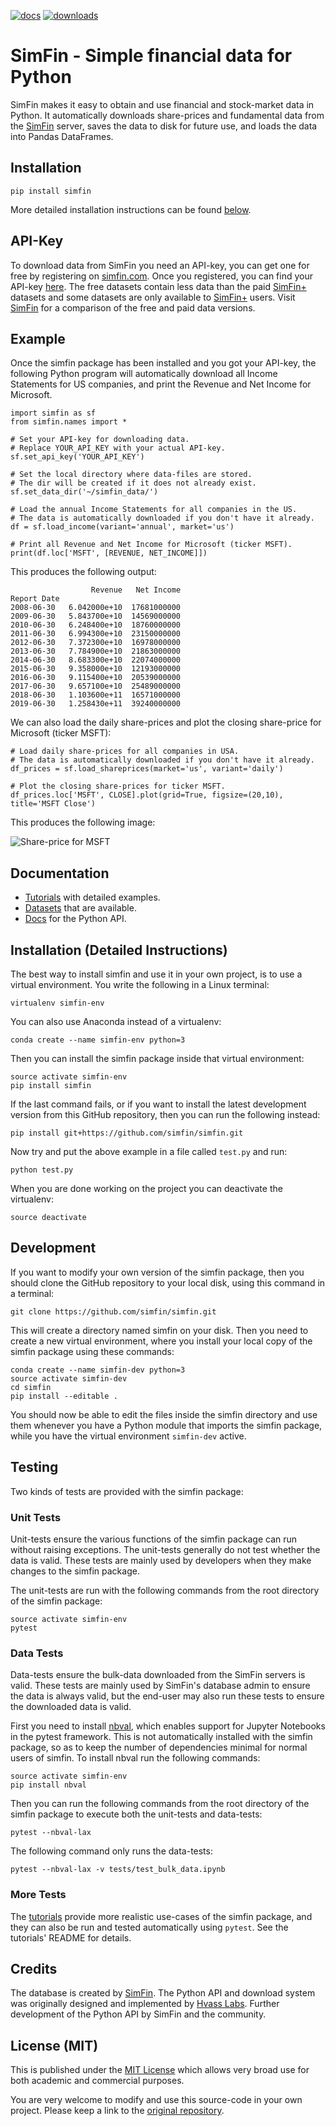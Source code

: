 [![docs](https://readthedocs.org/projects/simfin/badge/?version=latest)](https://simfin.readthedocs.io/)
[![downloads](https://img.shields.io/pypi/dm/simfin.svg)](https://pypistats.org/packages/simfin)


# SimFin - Simple financial data for Python

SimFin makes it easy to obtain and use financial and stock-market data in
Python. It automatically downloads share-prices and fundamental data from
the [SimFin](https://www.simfin.com/) server, saves the data to disk for
future use, and loads the data into Pandas DataFrames.

## Installation

    pip install simfin
    
More detailed installation instructions can be found [below](https://github.com/SimFin/simfin#installation-detailed-instructions).

## API-Key

To download data from SimFin you need an API-key, you can get one for free by registering on [simfin.com](https://simfin.com/login). Once you registered, you can find your API-key [here](https://simfin.com/data/api).
The free datasets contain less data than the paid [SimFin+](https://simfin.com/simfin-plus) datasets and some datasets are only available to [SimFin+](https://simfin.com/simfin-plus) users.
Visit [SimFin](https://simfin.com/data/bulk) for a comparison of the free and paid data versions.

## Example

Once the simfin package has been installed and you got your API-key, the following Python
program will automatically download all Income Statements for US companies,
and print the Revenue and Net Income for Microsoft.

    import simfin as sf
    from simfin.names import *

    # Set your API-key for downloading data.
    # Replace YOUR_API_KEY with your actual API-key.
    sf.set_api_key('YOUR_API_KEY')

    # Set the local directory where data-files are stored.
    # The dir will be created if it does not already exist.
    sf.set_data_dir('~/simfin_data/')

    # Load the annual Income Statements for all companies in the US.
    # The data is automatically downloaded if you don't have it already.
    df = sf.load_income(variant='annual', market='us')

    # Print all Revenue and Net Income for Microsoft (ticker MSFT).
    print(df.loc['MSFT', [REVENUE, NET_INCOME]])

This produces the following output:

                      Revenue   Net Income
    Report Date
    2008-06-30   6.042000e+10  17681000000
    2009-06-30   5.843700e+10  14569000000
    2010-06-30   6.248400e+10  18760000000
    2011-06-30   6.994300e+10  23150000000
    2012-06-30   7.372300e+10  16978000000
    2013-06-30   7.784900e+10  21863000000
    2014-06-30   8.683300e+10  22074000000
    2015-06-30   9.358000e+10  12193000000
    2016-06-30   9.115400e+10  20539000000
    2017-06-30   9.657100e+10  25489000000
    2018-06-30   1.103600e+11  16571000000
    2019-06-30   1.258430e+11  39240000000

We can also load the daily share-prices and plot the closing share-price for
Microsoft (ticker MSFT):

    # Load daily share-prices for all companies in USA.
    # The data is automatically downloaded if you don't have it already.
    df_prices = sf.load_shareprices(market='us', variant='daily')
    
    # Plot the closing share-prices for ticker MSFT.
    df_prices.loc['MSFT', CLOSE].plot(grid=True, figsize=(20,10), title='MSFT Close')

This produces the following image:

![Share-price for MSFT](images/shareprice_MSFT.png)


## Documentation

-   [Tutorials](https://www.github.com/simfin/simfin-tutorials/) with
    detailed examples.
-   [Datasets](https://simfin.com/data/bulk) that are available.
-   [Docs](https://simfin.readthedocs.io/en/latest/) for the
    Python API.


## Installation (Detailed Instructions)

The best way to install simfin and use it in your own project, is to
use a virtual environment. You write the following in a Linux terminal:

    virtualenv simfin-env

You can also use Anaconda instead of a virtualenv:

    conda create --name simfin-env python=3

Then you can install the simfin package inside that virtual environment:

    source activate simfin-env
    pip install simfin

If the last command fails, or if you want to install the latest development
version from this GitHub repository, then you can run the following instead:

    pip install git+https://github.com/simfin/simfin.git

Now try and put the above example in a file called `test.py` and run:

    python test.py

When you are done working on the project you can deactivate the virtualenv:

    source deactivate


## Development

If you want to modify your own version of the simfin package, then you
should clone the GitHub repository to your local disk, using this command
in a terminal:

    git clone https://github.com/simfin/simfin.git

This will create a directory named simfin on your disk. Then you need to
create a new virtual environment, where you install your local copy of
the simfin package using these commands:

    conda create --name simfin-dev python=3
    source activate simfin-dev
    cd simfin
    pip install --editable .

You should now be able to edit the files inside the simfin directory and
use them whenever you have a Python module that imports the simfin package,
while you have the virtual environment `simfin-dev` active.


## Testing

Two kinds of tests are provided with the simfin package:


### Unit Tests

Unit-tests ensure the various functions of the simfin package can
run without raising exceptions. The unit-tests generally do not test
whether the data is valid. These tests are mainly used by developers
when they make changes to the simfin package.

The unit-tests are run with the following commands from the root directory
of the simfin package:

    source activate simfin-env
    pytest


### Data Tests

Data-tests ensure the bulk-data downloaded from the SimFin servers
is valid. These tests are mainly used by SimFin's database admin to
ensure the data is always valid, but the end-user may also run these
tests to ensure the downloaded data is valid.

First you need to install [nbval](https://pypi.org/project/nbval/),
which enables support for Jupyter Notebooks in the pytest framework.
This is not automatically installed with the simfin package, so as
to keep the number of dependencies minimal for normal users of simfin.
To install nbval run the following commands:

    source activate simfin-env
    pip install nbval

Then you can run the following commands from the root directory of the
simfin package to execute both the unit-tests and data-tests:

    pytest --nbval-lax

The following command only runs the data-tests:

    pytest --nbval-lax -v tests/test_bulk_data.ipynb


### More Tests

The [tutorials](https://www.github.com/simfin/simfin-tutorials/)
provide more realistic use-cases of the simfin package, and they can
also be run and tested automatically using `pytest`. See the tutorials'
README for details.


## Credits

The database is created by [SimFin](https://www.simfin.com/).
The Python API and download system was originally designed and
implemented by [Hvass Labs](https://www.github.com/Hvass-Labs/).
Further development of the Python API by SimFin and the community.


## License (MIT)

This is published under the
[MIT License](https://github.com/simfin/simfin/blob/master/LICENSE.txt)
which allows very broad use for both academic and commercial purposes.

You are very welcome to modify and use this source-code in your own project.
Please keep a link to the [original repository](https://github.com/simfin/simfin).
